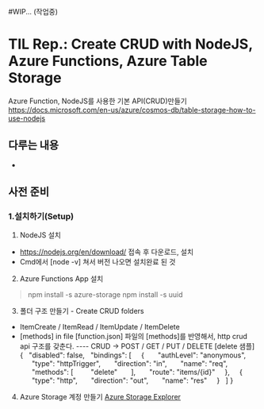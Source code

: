 #WIP... (작업중)

# TIL Rep.: Create CRUD with NodeJS, Azure Functions, Azure Table Storage
Azure Function, NodeJS를 사용한 기본 API(CRUD)만들기
https://docs.microsoft.com/en-us/azure/cosmos-db/table-storage-how-to-use-nodejs



## 다루는 내용
* 

## 사전 준비


### 1.설치하기(Setup)
1. NodeJS 설치
- https://nodejs.org/en/download/ 접속 후 다운로드, 설치
- Cmd에서 [node -v] 쳐서 버전 나오면 설치완료 된 것

2. Azure Functions App 설치
> npm install -s azure-storage
> npm install -s uuid


3. 폴더 구조 만들기 - Create CRUD folders
- ItemCreate / ItemRead / ItemUpdate / ItemDelete
- [methods] in file [function.json] 파일의 [methods]를 반영해서, http crud api 구조를 갖춘다.
----  CRUD -> POST / GET / PUT / DELETE 
[delete 샘플]
{
  "disabled": false,
  "bindings": [
    {
      "authLevel": "anonymous",
      "type": "httpTrigger",
      "direction": "in",
      "name": "req",
      "methods": [
        "delete"
      ],
      "route": "items/{id}"
    },
    {
      "type": "http",
      "direction": "out",
      "name": "res"
    }
  ]
}

4. Azure Storage 계정 만들기
[Azure Storage Explorer](https://azure.microsoft.com/en-us/features/storage-explorer/)